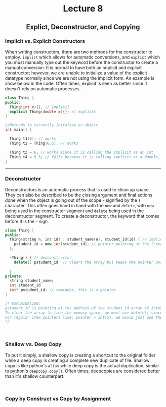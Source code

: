 <div align = "center"> 

# Lecture 8
## Explict, Deconstructor, and Copying

</div>

### Implicit vs. Explicit Constructors

When writing constructors, there are two methods for the constructor to employ. `implict` which allows for automatic conversions, and `explict` which you must manually type out the keyword before the constructor to create a manual conversion. It is normal to have both an implicit and explicit constructor; however, we are unable to initialize a value of the explicit datatype normally since we are not using the implicit form. An example is show below in the code. Often times, explicit is seen as better since it doesn't rely on automatic processes. 

```C++
class Thing {
public:
  Thing(int x){}; // implicit
  explicit Thing(double x){}; // explicit
}

//Methods to correctly initalize an object
int main() {

  Thing t1(6); // works
  Thing t2 = Thing(6.6); // works

  Thing t3 = 6; // works since it is calling the implicit as an int
  Thing t4 = 9.3; // fails because it is calling implicit as a double, should call the explicit form instead
}
```

---

### Deconstructor
Deconstructors is an automatic process that is used to clean up space. They can also be described to be the closing argument and final actions done when the object is going out of the scope - signified by the `}` character. This often goes hand in hand with the `new` and `delete`, with `new` being used in the constructor segment and `delete` being used in the deconstructor segment. To create a deconstructor, the keyword that comes before it is the `~` sign. 

```C++
class Thing {
public: 
  Thing(string n, int id) : student_name(n), student_id(id) { // implicit constructor
    pstudent_id = new int[student_id]; // pointer pointing at the (creation) of a dynamic array 
  }; 

  ~Thing() { // desconstructor
    delete[] pstudent_id  // clears the array but keeps the pointer pointing at it 
  
  }
private:
  string student_name;
  int student_id
  int* pstudent_id; // reminder, this is a pointer
}

/* EXPLAINATION:
pstudent_id is pointing at the address of the student_id array of integer items. It is a dynamic array.
To clear the array to free the memory space, we must use delete[] since [] symbolize we are deleting the array.
For regular item pointers like: pointer = int(5), we would just use the regular delete pointer keyword. 
*/
```

</br>

### Shallow vs. Deep Copy
To put it simply, a shallow copy is creating a shortcut to the original folder while a deep copy is creating a complete new duplicate of file. Shallow copy is like python's `alias` while deep copy is the actual duplication, similar to python's `deepcopy.copy()`. Often times, deepcopies are considered better than it's shallow counterpart. 


</br>

### Copy by Construct vs Copy by Assignment

